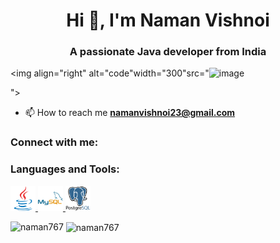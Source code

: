 
<h1 align="center">Hi 👋, I'm Naman Vishnoi</h1>
<h3 align="center">A passionate Java developer from India</h3>

<img align="right" alt="code"width="300"src="![image](https://github.com/user-attachments/assets/e4906169-0487-4043-9ecc-988d247cf111)

">
- 📫 How to reach me **namanvishnoi23@gmail.com**

<h3 align="left">Connect with me:</h3>
<p align="left">
</p>

<h3 align="left">Languages and Tools:</h3>
<p align="left"> <a href="https://www.java.com" target="_blank" rel="noreferrer"> <img src="https://raw.githubusercontent.com/devicons/devicon/master/icons/java/java-original.svg" alt="java" width="40" height="40"/> </a> <a href="https://www.mysql.com/" target="_blank" rel="noreferrer"> <img src="https://raw.githubusercontent.com/devicons/devicon/master/icons/mysql/mysql-original-wordmark.svg" alt="mysql" width="40" height="40"/> </a> <a href="https://www.postgresql.org" target="_blank" rel="noreferrer"> <img src="https://raw.githubusercontent.com/devicons/devicon/master/icons/postgresql/postgresql-original-wordmark.svg" alt="postgresql" width="40" height="40"/> </a> </p>

<p><img align="left" src="https://github-readme-stats.vercel.app/api/top-langs?username=naman767&show_icons=true&locale=en&layout=compact" alt="naman767" /></p>

<p>&nbsp;<img align="center" src="https://github-readme-stats.vercel.app/api?username=naman767&show_icons=true&locale=en" alt="naman767" /></p>
